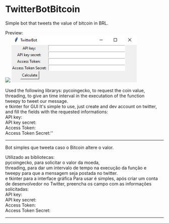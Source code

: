 # TwitterBotBitcoin
Simple bot that tweets the value of bitcoin in BRL.

Preview: \
![](src/TwitterBotScreen.PNG)
<img src="https://github.com/caiocfer/TwitterBotBitcoin/blob/master/TwitterBotScreen.PNG">

Used the following librarys:
   pycoingecko, to request the coin value, \
   threading, to give an time interval in the executation of the function \
   tweepy to tweet our message.\
   e tkinter for GUI
It's simple to use, just create and dev account on twitter, and fill the fields with the requested informations:\
  API key:\
  API key secret:\
  Access Token:\
  Access Token Secret:''
_________________________________________________________
Bot simples que tweeta caso o Bitcoin altere o valor.

Utilizado as bibliotecas:\
   pycoingecko, para solicitar o valor da moeda, \
   threading, para dar um intervalo de tempo na execução da função e \
   tweepy para que a mensagem seja postada no twitter.\
   e tkinter para a interface gráfica
Para usar é simples, após criar um conta de desenvolvedor no Twitter, preencha os campo com as informações solicitadas:\
  API key:\
  API key secret:\
  Access Token:\
  Access Token Secret:
_________________________________________________________
